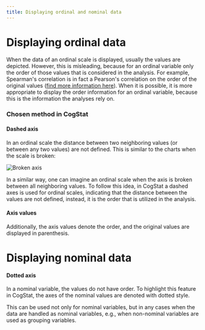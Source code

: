 ```yaml
---
title: Displaying ordinal and nominal data
---
```

# Displaying ordinal data
When the data of an ordinal scale is displayed, usually the values are depicted. However, this is misleading, because for an ordinal variable only the order of those values that is considered in the analysis. For example, Spearman's correlation is in fact a Pearson's correlation on the order of the original values ([find more information here](https://en.wikipedia.org/wiki/Spearman%27s_rank_correlation_coefficient#Definition_and_calculation)). When it is possible, it is more appropriate to display the order information for an ordinal variable, because this is the information the analyses rely on.

### Chosen method in CogStat
#### Dashed axis
In an ordinal scale the distance between two neighboring values (or between any two values) are not defined. This is similar to the charts when the scale is broken:

![Broken axis](https://upload.wikimedia.org/wikipedia/commons/thumb/b/b5/Y-axis_break.svg/203px-Y-axis_break.svg.png)

In a similar way, one can imagine an ordinal scale when the axis is broken between all neighboring values. To follow this idea, in CogStat a dashed axes is used for ordinal scales, indicating that the distance between the values are not defined, instead, it is the order that is utilized in the analysis.

#### Axis values
Additionally, the axis values denote the order, and the original values are displayed in parenthesis.

# Displaying nominal data
#### Dotted axis
In a nominal variable, the values do not have order. To highlight this feature in CogStat, the axes of the nominal values are denoted with dotted style.

This can be used not only for nominal variables, but in any cases when the data are handled as nominal variables, e.g., when non-nominal variables are used as grouping variables.

